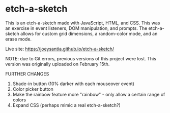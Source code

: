# etch-a-sketch

This is an etch-a-sketch made with JavaScript, HTML, and CSS. This was an exercise in event listeners, DOM manipulation, and prompts. The etch-a-sketch allows for custom grid dimensions, a random-color mode, and an erase mode.

Live site: https://joeysantia.github.io/etch-a-sketch/

NOTE: due to Git errors, previous versions of this project were lost. This version was originally uploaded on February 15th.

FURTHER CHANGES
1. Shade-in button (10% darker with each mouseover event)
2. Color picker button
3. Make the rainbow feature more "rainbow" - only allow a certain range of colors
4. Expand CSS (perhaps mimic a real etch-a-sketch?)
